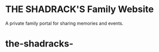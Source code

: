 # THE SHADRACK'S Family Website

A private family portal for sharing memories and events.
# the-shadracks-
